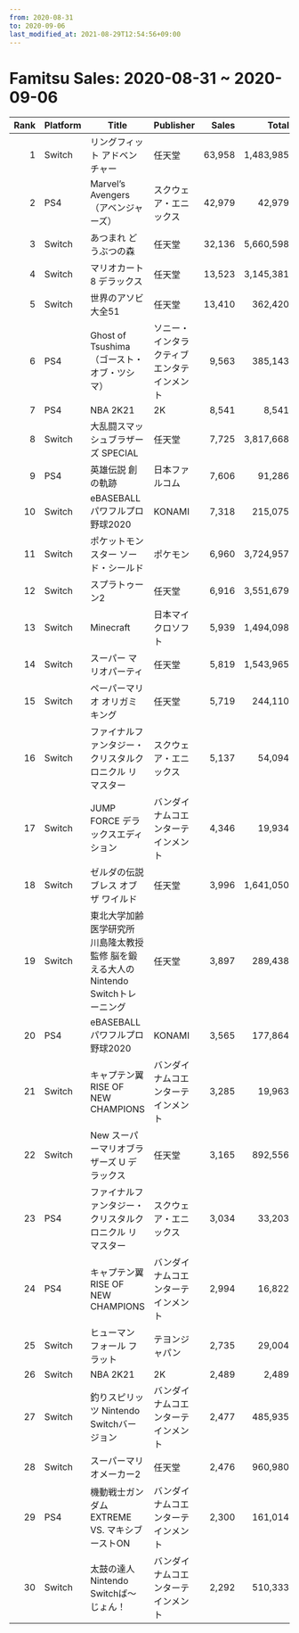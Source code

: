 ```yaml
---
from: 2020-08-31
to: 2020-09-06
last_modified_at: 2021-08-29T12:54:56+09:00
---
```

# Famitsu Sales: 2020-08-31 ~ 2020-09-06
| Rank | Platform | Title | Publisher | Sales | Total | Rate | New |
| -: | -- | -- | -- | -: | -: | -: | -- |
| 1 | Switch | リングフィット アドベンチャー | 任天堂 | 63,958 | 1,483,985 | 20% |  |
| 2 | PS4 | Marvel’s Avengers（アベンジャーズ） | スクウェア・エニックス | 42,979 | 42,979 | 60% | **New** |
| 3 | Switch | あつまれ どうぶつの森 | 任天堂 | 32,136 | 5,660,598 | 20% |  |
| 4 | Switch | マリオカート8 デラックス | 任天堂 | 13,523 | 3,145,381 | 20% |  |
| 5 | Switch | 世界のアソビ大全51 | 任天堂 | 13,410 | 362,420 | 20% |  |
| 6 | PS4 | Ghost of Tsushima（ゴースト・オブ・ツシマ） | ソニー・インタラクティブエンタテインメント | 9,563 | 385,143 | 20% |  |
| 7 | PS4 | NBA 2K21 | 2K | 8,541 | 8,541 | 60% | **New** |
| 8 | Switch | 大乱闘スマッシュブラザーズ SPECIAL | 任天堂 | 7,725 | 3,817,668 | 20% |  |
| 9 | PS4 | 英雄伝説 創の軌跡 | 日本ファルコム | 7,606 | 91,286 | 20% |  |
| 10 | Switch | eBASEBALLパワフルプロ野球2020 | KONAMI | 7,318 | 215,075 | 20% |  |
| 11 | Switch | ポケットモンスター ソード・シールド | ポケモン | 6,960 | 3,724,957 | 20% |  |
| 12 | Switch | スプラトゥーン2 | 任天堂 | 6,916 | 3,551,679 | 20% |  |
| 13 | Switch | Minecraft | 日本マイクロソフト | 5,939 | 1,494,098 | 20% |  |
| 14 | Switch | スーパー マリオパーティ | 任天堂 | 5,819 | 1,543,965 | 20% |  |
| 15 | Switch | ペーパーマリオ オリガミキング | 任天堂 | 5,719 | 244,110 | 20% |  |
| 16 | Switch | ファイナルファンタジー・クリスタルクロニクル リマスター | スクウェア・エニックス | 5,137 | 54,094 | 20% |  |
| 17 | Switch | JUMP FORCE デラックスエディション | バンダイナムコエンターテインメント | 4,346 | 19,934 | 40% |  |
| 18 | Switch | ゼルダの伝説 ブレス オブ ザ ワイルド | 任天堂 | 3,996 | 1,641,050 | 20% |  |
| 19 | Switch | 東北大学加齢医学研究所 川島隆太教授監修 脳を鍛える大人のNintendo Switchトレーニング | 任天堂 | 3,897 | 289,438 | 20% |  |
| 20 | PS4 | eBASEBALLパワフルプロ野球2020 | KONAMI | 3,565 | 177,864 | 20% |  |
| 21 | Switch | キャプテン翼 RISE OF NEW CHAMPIONS | バンダイナムコエンターテインメント | 3,285 | 19,963 | 40% |  |
| 22 | Switch | New スーパーマリオブラザーズ U デラックス | 任天堂 | 3,165 | 892,556 | 20% |  |
| 23 | PS4 | ファイナルファンタジー・クリスタルクロニクル リマスター | スクウェア・エニックス | 3,034 | 33,203 | 40% |  |
| 24 | PS4 | キャプテン翼 RISE OF NEW CHAMPIONS | バンダイナムコエンターテインメント | 2,994 | 16,822 | 40% |  |
| 25 | Switch | ヒューマン フォール フラット | テヨンジャパン | 2,735 | 29,004 | 20% |  |
| 26 | Switch | NBA 2K21 | 2K | 2,489 | 2,489 | 80% | **New** |
| 27 | Switch | 釣りスピリッツ Nintendo Switchバージョン | バンダイナムコエンターテインメント | 2,477 | 485,935 | 20% |  |
| 28 | Switch | スーパーマリオメーカー2 | 任天堂 | 2,476 | 960,980 | 20% |  |
| 29 | PS4 | 機動戦士ガンダム EXTREME VS. マキシブーストON | バンダイナムコエンターテインメント | 2,300 | 161,014 | 20% |  |
| 30 | Switch | 太鼓の達人 Nintendo Switchば〜じょん！ | バンダイナムコエンターテインメント | 2,292 | 510,333 | 20% |  |
